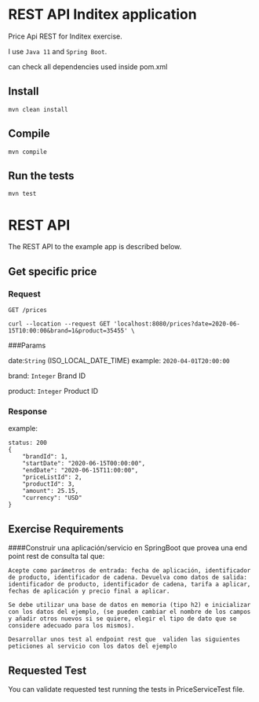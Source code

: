 # REST API Inditex application

Price Api REST for Inditex exercise.

I use `Java 11` and `Spring Boot`.

can check all dependencies used inside pom.xml

## Install

    mvn clean install

## Compile

    mvn compile

## Run the tests

    mvn test

# REST API

The REST API to the example app is described below.

## Get specific price

### Request

`GET /prices`

    curl --location --request GET 'localhost:8080/prices?date=2020-06-15T10:00:00&brand=1&product=35455' \

###Params

date:`String` (ISO_LOCAL_DATE_TIME) 
example: `2020-04-01T20:00:00`

brand: `Integer` Brand ID

product: `Integer` Product ID

### Response
example:

    status: 200
    {
        "brandId": 1,
        "startDate": "2020-06-15T00:00:00",
        "endDate": "2020-06-15T11:00:00",
        "priceListId": 2,
        "productId": 3,
        "amount": 25.15,
        "currency": "USD"
    }

## Exercise Requirements

####Construir una aplicación/servicio en SpringBoot que provea una end point rest de consulta  tal que:

`Acepte como parámetros de entrada: fecha de aplicación, identificador de producto, identificador de cadena.
Devuelva como datos de salida: identificador de producto, identificador de cadena, tarifa a aplicar, fechas de aplicación y precio final a aplicar.`

`Se debe utilizar una base de datos en memoria (tipo h2) e inicializar con los datos del ejemplo, (se pueden cambiar el nombre de los campos y añadir otros nuevos si se quiere, elegir el tipo de dato que se considere adecuado para los mismos).`

`Desarrollar unos test al endpoint rest que  validen las siguientes peticiones al servicio con los datos del ejemplo`



## Requested Test

You can validate requested test running the tests in PriceServiceTest file.

